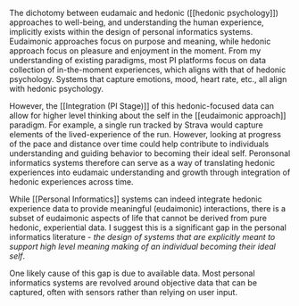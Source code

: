 The dichotomy between eudamaic and hedonic ([[hedonic psychology]]) approaches to well-being, and understanding the human experience, implicitly exists within the design of personal informatics systems. Eudaimonic approaches focus on purpose and meaning, while hedonic approach focus on pleasure and enjoyment in the moment.  From my understanding of existing paradigms, most PI platforms focus on data collection of in-the-moment experiences, which aligns with that of hedonic psychology. Systems that capture emotions, mood, heart rate, etc., all align with hedonic psychology. 

However, the [[Integration (PI Stage)]] of this hedonic-focused data can allow for higher level thinking about the self in the [[eudaimonic approach]] paradigm. For example, a single run tracked by Strava would capture elements of the lived-experience of the run. However, looking at progress of the pace and distance over time could help contribute to individuals understanding and guiding behavior to becoming their ideal self. Peronsonal informatics systems therefore can serve as a way of translating hedonic experiences into eudamaic understanding and growth through integration of hedonic experiences across time.

While [[Personal Informatics]] systems can indeed integrate hedonic experience data to provide meaningful (eudaimonic) interactions, there is a subset of eudaimonic aspects of life that cannot be derived from pure hedonic, experiential data. I suggest this is a significant gap in the personal informatics literature - *the design of systems that are explicitly meant to support high level meaning making of an individual becoming their ideal self*.  

One likely cause of this gap is due to available data. Most personal informatics systems are revolved around objective data that can be captured, often with sensors rather than relying on user input. 



